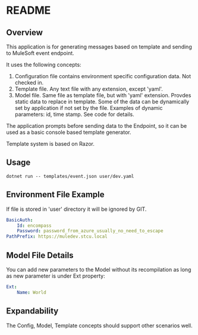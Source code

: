 # README

## Overview

This application is for generating messages based on template and sending to MuleSoft event endpoint.

It uses the following concepts:

1. Configuration file contains environment specific configuration data.  Not checked in.
2. Template file.  Any text file with any extension, except 'yaml'.
3. Model file.  Same file as template file, but with 'yaml' extension.  Provdes static data to replace in template.  Some of the data can be dynamically set by application if not set by the file.  Examples of dynamic parameters: id, time stamp.  See code for details.

The application prompts before sending data to the Endpoint, so it can be used as a basic console based template generator.

Template system is based on Razor.

## Usage

```
dotnet run -- templates/event.json user/dev.yaml
```
## Environment File Example

If file is stored in 'user' directory it will be ignored by GIT.

```yaml
BasicAuth:
    Id: encompass
    Password: password_from_azure_usually_no_need_to_escape
PathPrefix: https://muledev.stcu.local
```

## Model File Details

You can add new parameters to the Model without its recompilation as long as new parameter is under Ext property:

```yaml
Ext:
    Name: World
```

## Expandability

The Config, Model, Template concepts should support other scenarios well.
